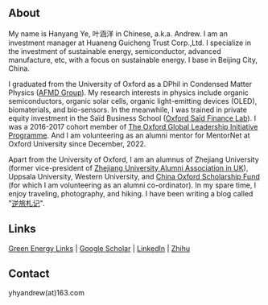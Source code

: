 ## About

My name is Hanyang Ye, 叶涵洋 in Chinese, a.k.a. Andrew. I am an investment manager at Huaneng Guicheng Trust Corp.,Ltd. I specialize in the investment of sustainable energy, semiconductor, advanced manufacture, etc, with a focus on sustainable energy. I base in Beijing City, China. 

I graduated from the University of Oxford as a DPhil in Condensed Matter Physics ([AFMD Group](https://www2.physics.ox.ac.uk/research/afmd-group)). My research interests in physics include organic semiconductors, organic solar cells, organic light-emitting devices (OLED), biomaterials, and bio-sensors. In the meanwhile, I was trained in private equity investment in the Saïd Business School ([Oxford Saïd Finance Lab](https://www.sbs.ox.ac.uk/programmes/oxford-mba/academic-curriculum/oxford-said-finance-lab)). I was a 2016-2017 cohort member of [The Oxford Global Leadership Initiative Programme](https://oxfordcharacter.org/leadership/student-profiles). And I am volunteering as an alumni mentor for MentorNet at Oxford University since December, 2022. 

Apart from the University of Oxford, I am an alumnus of Zhejiang University (former vice-president of [Zhejiang University Alumni Association in UK](http://zjuaa.org.uk/)), Uppsala University, Western University, and [China Oxford Scholarship Fund](https://chinaoxford.org/) (for which I am volunteering as an alumni co-ordinator). In my spare time, I enjoy traveling, photography, and hiking. I have been writing a blog called "[逆旅札记](https://zhuanlan.zhihu.com/nilvzhaji)".

## Links

[Green Energy Links](https://hanyangye.github.io/green-energy-links/) | [Google Scholar](https://scholar.google.com/citations?hl=en&user=Tq6dZpcAAAAJ&view_op=list_works&gmla=AJsN-F70b9O7AN_by_e2h80_0udeuBKL2e87j52AOyyWdvtshJ08d0S9Ts-VtFhJaC8yTz6-AgX3VYVT6zqsnH0iRkLduXyChIwUnxX1M2ZHpnHkgy19GwI) | [LinkedIn](https://www.linkedin.com/in/hanyang-ye/) | [Zhihu](https://www.zhihu.com/people/an-de-lu-73-43) 

## Contact

yhyandrew(at)163.com
